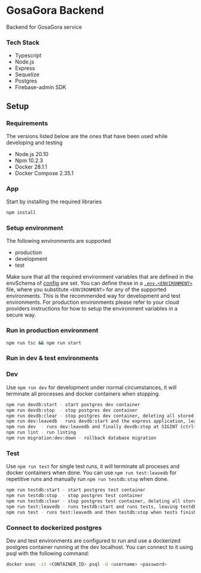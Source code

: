 # GosaGora Backend
Backend for GosaGora service

### Tech Stack
- Typescript
- Node.js
- Express
- Sequelize
- Postgres
- Firebase-admin SDK

## Setup
### Requirements
The versions listed below are the ones that have been used while developing and testing
- Node.js 20.10
- Npm 10.2.3
- Docker 28.1.1
- Docker Compose 2.35.1

### App
Start by installing the required libraries

```bash
npm install
```

### Setup environment
The following environments are supported
- production
- development
- test

Make sure that all the required environment variables that are defined in the envSchema of [config](https://github.com/kordaniel/gosagora/blob/main/backend/src/utils/config.ts) are set. You can define these in a [`.env.<ENVIRONMENT>`](https://github.com/kordaniel/gosagora/blob/main/backend/.env.example) file, where you substitute `<ENVIRONMENT>` for any of the supported environments. This is the recommended way for development and test environments. For production environments please refer to your cloud providers instructions for how to setup the environment variables in a secure way.

### Run in production environment
```bash
npm run tsc && npm run start
```

### Run in dev & test environments

### Dev
Use `npm run dev` for development under normal circumstances, it will terminate all processes and docker containers when stopping.
```bash
npm run devdb:start - start postgres dev container
npm run devdb:stop  - stop postgres dev container
npm run devdb:clear - stop postgres dev container, deleting all stored data
npm run dev:leavedb - runs devdb:start and the express application, leaving devdb running
npm run dev  - runs dev:leavedb and finally devdb:stop at SIGINT (ctrl+c) event
npm run lint - run linting
npm run migration:dev:down - rollback database migration
```

### Test
Use `npm run test` for single test runs, it will terminate all proceses and docker containers when done. You can use `npm run test:leavedb` for repetitive runs and manually run `npm run testdb:stop` when done.
```bash
npm run testdb:start - start postgres test container
npm run testdb:stop  - stop postgres test container
npm run testdb:clear - stop postgres test container, deleting all stored data
npm run test:leavedb - runs testdb:start and runs tests, leaving testdb running
npm run test - runs test:leavedb and then testdb:stop when tests finishes
```

### Connect to dockerized postgres
Dev and test environments are configured to run and use a dockerized postgres container running at the dev localhost. You can connect to it using psql with the following command:
```bash
docker exec -it <CONTAINER_ID> psql -U <username> <password>
```
